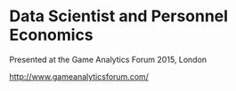 # Data Scientist and Personnel Economics

Presented at the Game Analytics Forum 2015, London

http://www.gameanalyticsforum.com/ 
